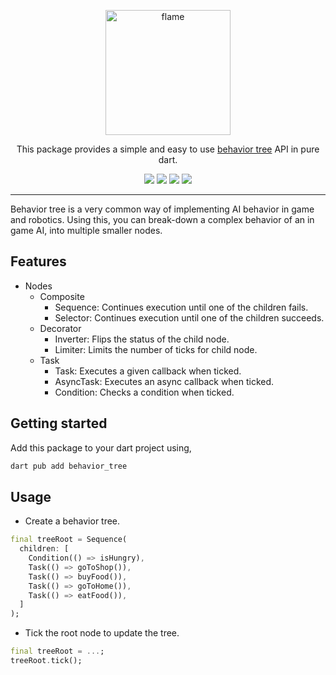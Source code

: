 <!-- markdownlint-disable MD013 -->
<p align="center">
  <a href="https://flame-engine.org">
    <img alt="flame" width="200px" src="https://user-images.githubusercontent.com/6718144/101553774-3bc7b000-39ad-11eb-8a6a-de2daa31bd64.png">
  </a>
</p>

<p align="center">
This package provides a simple and easy to use <a href="https://en.wikipedia.org/wiki/Behavior_tree">behavior tree</a> API in pure dart.
</p>

<p align="center">
  <a title="Pub" href="https://pub.dev/packages/behavior_tree" ><img src="https://img.shields.io/pub/v/behavior_tree.svg?style=popout" /></a>
  <a title="Test" href="https://github.com/flame-engine/flame/actions?query=workflow%3Acicd+branch%3Amain"><img src="https://github.com/flame-engine/flame/workflows/cicd/badge.svg?branch=main&event=push"/></a>
  <a title="Discord" href="https://discord.gg/pxrBmy4"><img src="https://img.shields.io/discord/509714518008528896.svg"/></a>
  <a title="Melos" href="https://github.com/invertase/melos"><img src="https://img.shields.io/badge/maintained%20with-melos-f700ff.svg"/></a>
</p>

---
<!-- markdownlint-enable MD013 -->


Behavior tree is a very common way of implementing AI behavior in game and robotics. Using this, you
can break-down a complex behavior of an in game AI, into multiple smaller nodes.


## Features

- Nodes
  - Composite
    - Sequence: Continues execution until one of the children fails.
    - Selector: Continues execution until one of the children succeeds.
  - Decorator
    - Inverter: Flips the status of the child node.
    - Limiter: Limits the number of ticks for child node.
  - Task
    - Task: Executes a given callback when ticked.
    - AsyncTask: Executes an async callback when ticked.
    - Condition: Checks a condition when ticked.


## Getting started

Add this package to your dart project using,

```bash
dart pub add behavior_tree
```


## Usage

- Create a behavior tree.

```dart
final treeRoot = Sequence(
  children: [
    Condition(() => isHungry),
    Task(() => goToShop()),
    Task(() => buyFood()),
    Task(() => goToHome()),
    Task(() => eatFood()),
  ]
);
```

- Tick the root node to update the tree.

```dart
final treeRoot = ...;
treeRoot.tick();
```
